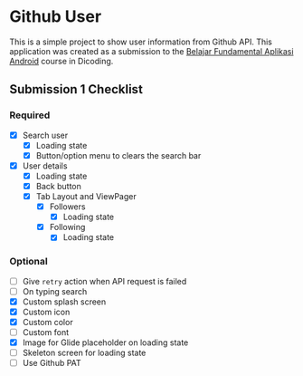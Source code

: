 # Github User

This is a simple project to show user information from Github API. This application was created as a submission to the [Belajar Fundamental Aplikasi Android](https://www.dicoding.com/academies/14/) course in Dicoding.

## Submission 1 Checklist

### Required

- [x] Search user
  - [x] Loading state
  - [x] Button/option menu to clears the search bar
- [x] User details
  - [x] Loading state
  - [x] Back button
  - [x] Tab Layout and ViewPager
    - [x] Followers
      - [x] Loading state
    - [x] Following
      - [x] Loading state

### Optional

- [ ] Give `retry` action when API request is failed
- [ ] On typing search
- [x] Custom splash screen
- [x] Custom icon
- [x] Custom color
- [ ] Custom font
- [x] Image for Glide placeholder on loading state
- [ ] Skeleton screen for loading state
- [ ] Use Github PAT
